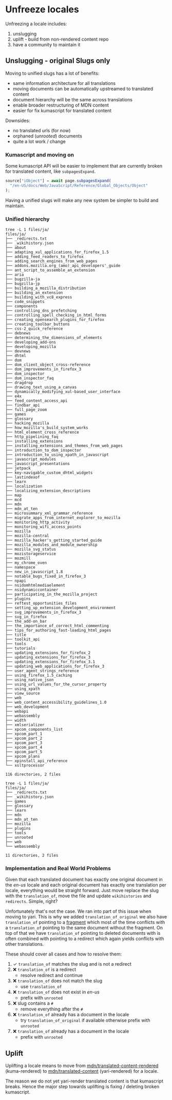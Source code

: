 # Unfreeze locales

Unfreezing a locale includes:

1. unslugging
2. uplift - build from non-rendered content repo
3. have a community to maintain it

## Unslugging - original Slugs only

Moving to unified slugs has a lot of benefits:

- same information architecture for all translations
- moving documents can be automatically upstreamed to translated content
- document hierarchy will be the same across translations
- enable broader restructuring of MDN content
- easier for fix kumascript for translated content

Downsides:

- no translated urls (for now)
- orphaned (_unrooted_) documents
- quite a lot work / change

### Kumascript and moving on

Some kumascript API will be easier to implement that are currently broken for
translated content, like `subpagesExpand`.

```js
source["iObject"] = await page.subpagesExpand(
  "/en-US/docs/Web/JavaScript/Reference/Global_Objects/Object"
);
```

Having a unified slugs will make any new system be simpler to build and
maintain.

### Unified hierarchy

```plain
tree -L 1 files/ja/
files/ja/
├── _redirects.txt
├── _wikihistory.json
├── about
├── adapting_xul_applications_for_firefox_1.5
├── adding_feed_readers_to_firefox
├── adding_search_engines_from_web_pages
├── addons.mozilla.org_(amo)_api_developers'_guide
├── ant_script_to_assemble_an_extension
├── aria
├── bugzilla-ja
├── bugzilla-jp
├── building_a_mozilla_distribution
├── building_an_extension
├── building_with_vc8_express
├── code_snippets
├── components
├── controlling_dns_prefetching
├── controlling_spell_checking_in_html_forms
├── creating_opensearch_plugins_for_firefox
├── creating_toolbar_buttons
├── css-2_quick_reference
├── debnews
├── determining_the_dimensions_of_elements
├── developing_add-ons
├── developing_mozilla
├── devnews
├── dhtml
├── dom
├── dom_client_object_cross-reference
├── dom_improvements_in_firefox_3
├── dom_inspector
├── dom_inspector_faq
├── dragdrop
├── drawing_text_using_a_canvas
├── dynamically_modifying_xul-based_user_interface
├── e4x
├── feed_content_access_api
├── findbar_api
├── full_page_zoom
├── games
├── glossary
├── hacking_mozilla
├── how_mozilla's_build_system_works
├── html_element_cross_reference
├── http_pipelining_faq
├── installing_extensions
├── installing_extensions_and_themes_from_web_pages
├── introduction_to_dom_inspector
├── introduction_to_using_xpath_in_javascript
├── javascript_modules
├── javascript_presentations
├── jetpack
├── key-navigable_custom_dhtml_widgets
├── lastindexof
├── learn
├── localization
├── localizing_extension_descriptions
├── map
├── mcd
├── mdn
├── mdn_at_ten
├── microsummary_xml_grammar_reference
├── migrate_apps_from_internet_explorer_to_mozilla
├── monitoring_http_activity
├── monitoring_wifi_access_points
├── mozilla
├── mozilla-central
├── mozilla_hacker's_getting_started_guide
├── mozilla_modules_and_module_ownership
├── mozilla_svg_status
├── mozistorageservice
├── mozmill
├── my_chrome_oven
├── namespace
├── new_in_javascript_1.8
├── notable_bugs_fixed_in_firefox_3
├── npapi
├── nsidomhtmlmediaelement
├── nsidynamiccontainer
├── participating_in_the_mozilla_project
├── plugins
├── reftest_opportunities_files
├── setting_up_extension_development_environment
├── svg_improvements_in_firefox_3
├── svg_in_firefox
├── the_add-on_bar
├── the_importance_of_correct_html_commenting
├── tips_for_authoring_fast-loading_html_pages
├── title
├── toolkit_api
├── tools
├── tutorials
├── updating_extensions_for_firefox_2
├── updating_extensions_for_firefox_3
├── updating_extensions_for_firefox_3.1
├── updating_web_applications_for_firefox_3
├── user_agent_strings_reference
├── using_firefox_1.5_caching
├── using_native_json
├── using_url_values_for_the_cursor_property
├── using_xpath
├── view_source
├── web
├── web_content_accessibility_guidelines_1.0
├── web_development
├── webapi
├── webassembly
├── width
├── xmlserializer
├── xpcom_components_list
├── xpcom_part_1
├── xpcom_part_2
├── xpcom_part_3
├── xpcom_part_4
├── xpcom_part_5
├── xpcom_plans
├── xpinstall_api_reference
└── xsltprocessor

116 directories, 2 files
```

```plain
tree -L 1 files/ja/
files/ja/
├── _redirects.txt
├── _wikihistory.json
├── games
├── glossary
├── learn
├── mdn
├── mdn_at_ten
├── mozilla
├── plugins
├── tools
├── unrooted
├── web
└── webassembly

11 directories, 2 files
```

### Implementation and Real World Problems

Given that each translated document has exactly one original document in the
_en-us_ locale and each original document has exactly one translation per
locale, everything would be straight forward. Just move replace the slug with
the `translation_of`, move the file and update `wikihistories` and `redirects`.
Simple, right?

Unfortunately that's not the case. We ran into part of this issue when moving to
yari. This is why we added `translation_of_original` we also have
`translation_of` pointing to a
[fragment](https://developer.mozilla.org/en-US/docs/Web/HTTP/Basics_of_HTTP/Identifying_resources_on_the_Web#fragment)
which most of the time conflicts with a `translation_of` pointing to the same
document without the fragment. On top of that we have `translation_of` pointing
to deleted documents with is often combined with pointing to a redirect which
again yields conflicts with other translations.

These should cover all cases and how to resolve them:

1. ✓ `translation_of` matches the slug and is not a redirect
2. ❌ `translation_of` is a redirect
   - resolve redirect and continue
3. ❌ `translation_of` does not match the slug
   - use `translation_of`
4. ❌ `translation_of` does not exist in _en-us_
   - prefix with `unrooted`
5. ❌ slug contains a `#`
   - remove everything after the `#`
6. ❌ `translation_of` already has a document in the locale
   - try `translation_of_original` if available otherwise prefix with `unrooted`
7. ❌ `translation_of` already has a document in the locale
   - prefix with `unrooted`

## Uplift

Uplifting a locale means to move from
[mdn/translated-content-rendered](https://github.com/mdn/translated-content-rendered)
(kuma-rendered) to
[mdn/translated-content](https://github.com/mdn/translated-content)
(yari-rendered) for a locale.

The reason we do not yet yari-render translated content is that kumascript
breaks. Hence the major step towards uplifting is fixing / deleting broken
kumascript.
